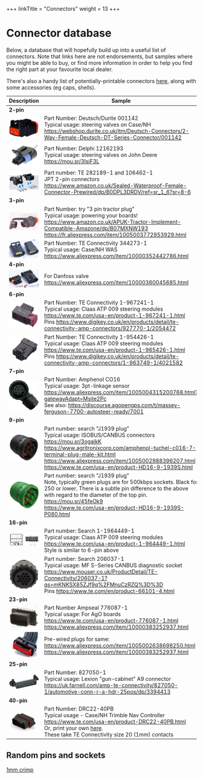 +++
linkTitle = "Connectors"
weight = 13
+++

# Connector database

Below, a database that will hopefully build up into a useful list of connectors. Note that links here are not endorsements, but samples where you might be able to buy, or find more information in order to help you find the right part at your favourite local dealer.

There's also a handy list of potentially-printable connectors [here](Connector-Accessories), along with some accessories (eg caps, shells).

| Description | Sample |
|---|---|
|**2-pin**||
|![image](img/deutsch-001142.png)|Part Number: Deutsch/Durite 001142<br>Typical usage: steering valves on Case/NH<br>https://webshop.durite.co.uk/itm/Deutsch-Connectors/2-Way-Female-Deutsch-DT-Series-Connector/001142|
|![image](img/delphi-12162193.png)|Part Number: Delphi 12162193<br>Typical usage: steering valves on John Deere<br>https://mou.sr/3IsiF3L|
|![image](img/te-282189-1-and-106462-1.png)|Part number: TE 282189-1 and 106462-1<br/>JPT 2-pin connectors<br/>https://www.amazon.co.uk/Sealed-Waterproof-Female-Connector-Prewired/dp/B0DPL3DRDV/ref=sr_1_6?sr=8-6|
|**3-pin**||
|![image](img/3pin-tractor-plug.png)|Part Number: try "3 pin tractor plug"<br>Typical usage: powering your boards!<br>https://www.amazon.co.uk/APUK-Tractor-Implement-Compatible-Amazone/dp/B07MXNW193<br>https://fr.aliexpress.com/item/1005003772953929.html|
|![image](img/te-connectivity-344273-1.png)|Part Number: TE Connectivity 344273-1<br>Typical usage: Case/NH WAS<br>https://www.aliexpress.com/item/10000352442786.html|
|**4-pin**||
|![image](img/4pin-danfoss-valve.png)|For Danfoss valve<br>https://www.aliexpress.com/item/10000360045685.html|
|**6-pin**||
|![image](img/te-connectivity-1-967241-1.png)|Part Number: TE Connectivity 1-967241-1<br>Typical usage: Claas ATP 009 steering modules<br>https://www.te.com/usa-en/product-1-967241-1.html<br>Pins https://www.digikey.co.uk/en/products/detail/te-connectivity-amp-connectors/927770-1/2054472|
|![image](img/te-connectivity-1-954426-1.png)|Part Number: TE Connectivity 1-954426-1<br>Typical usage: Claas ATP 009 steering modules<br>https://www.te.com/usa-en/product-1-965426-1.html<br>Pins https://www.digikey.co.uk/en/products/detail/te-connectivity-amp-connectors/1-963749-1/4021582|
|**7-pin**||
|![image](img/amphenol-co16.png)|Part Number: Amphenol CO16<br>Typical usage: 3pt-linkage sensor<br>https://www.aliexpress.com/item/1005004315200768.html?gatewayAdapt=Msite2Pc<br>See also: https://discourse.agopengps.com/t/massey-ferguson-7700-autosteer-ready/7001<br>
|**9-pin**||
|![image](img/j1939-plug.png)|Part number: search "J1939 plug"<br>Typical usage: ISOBUS/CANBUS connectors<br>https://mou.sr/3ogaikK<br>https://www.agritronixcorp.com/amphenol-tuchel-c016-7-terminal-plug-male-kit.html<br>https://www.aliexpress.com/item/1005002988396207.html<br>https://www.te.com/usa-en/product-HD16-9-1939S.html|
|![image](img/j1939-plug-green.png)|Part number: search "J1939 plug"<br>Note, typically green plugs are for 500kbps sockets. Black for 250 or lower. There is a subtle pin difference to the above with regard to the diameter of the top pin.<br>https://mou.sr/45feOk9<br>https://www.te.com/usa-en/product-HD16-9-1939S-P080.html|
|**16-pin**||
|![image](img/16pin-1-1964449-1.png)|Part number: Search 1-1964449-1<br>Typical usage: Claas ATP 009 steering modules<br>https://www.te.com/usa-en/product-1-964449-1.html<br>Style is similar to 6-pin above|
|![image](img/16pin-206037-1.png)|Part number: Search 206037-1<br>Typical usage: MF S-Series CANBUS diagnostic socket<br>https://www.mouser.co.uk/ProductDetail/TE-Connectivity/206037-1?qs=mKNKSX85ZJf9q%2FMnuCzRZQ%3D%3D<br>Pins https://www.te.com/en/product-66101-4.html|
|**23-pin**||
|![image](img/ampseal-776087-1.png)|Part Number Ampseal 776087-1<br>Typical usage: For AgO boards<br>https://www.te.com/usa-en/product-776087-1.html<br>https://www.aliexpress.com/item/10000383252937.html|
|![image](img/ampseal-776087-1-prewired.png)|Pre-wired plugs for same:<br>https://www.aliexpress.com/item/1005002638698250.html<br>https://www.aliexpress.com/item/10000383252937.html|
|**25-pin**||
|![image](img/25pin-827050-1.png)|Part Number: 827050-1<br>Typical usage: Lexion "gun-cabinet" A9 connector<br>https://uk.farnell.com/amp-te-connectivity/827050-1/automotive-conn-r-a-hdr-25pos/dp/3394413|
|**40-pin**||
|![image](img/drc22-40pb.png)|Part Number: DRC22-40PB<br>Typical usage - Case/NH Trimble Nav Controller<br>https://www.te.com/usa-en/product-DRC22-40PB.html<br>Or, print your own [here](https://discourse.agopengps.com/t/case-ih-puma-230-autosteer-ready/5592/72).<br>These take TE Connectivity size 20 (1mm) contacts|

## Random pins and sockets

[1mm crimp](https://www.digikey.co.uk/en/products/detail/amphenol-sine-systems-corp/AT60-202-20141/5227529)